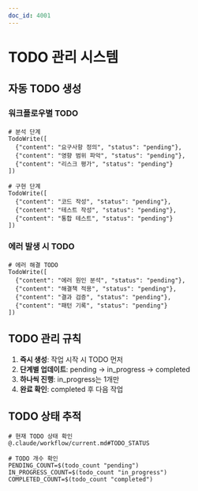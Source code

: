 ```yaml
---
doc_id: 4001
---
```


# TODO 관리 시스템

## 자동 TODO 생성

### 워크플로우별 TODO
```execute
# 분석 단계
TodoWrite([
  {"content": "요구사항 정의", "status": "pending"},
  {"content": "영향 범위 파악", "status": "pending"},
  {"content": "리스크 평가", "status": "pending"}
])

# 구현 단계
TodoWrite([
  {"content": "코드 작성", "status": "pending"},
  {"content": "테스트 작성", "status": "pending"},
  {"content": "통합 테스트", "status": "pending"}
])
```

### 에러 발생 시 TODO
```execute
# 에러 해결 TODO
TodoWrite([
  {"content": "에러 원인 분석", "status": "pending"},
  {"content": "해결책 적용", "status": "pending"},
  {"content": "결과 검증", "status": "pending"},
  {"content": "패턴 기록", "status": "pending"}
])
```

## TODO 관리 규칙

1. **즉시 생성**: 작업 시작 시 TODO 먼저
2. **단계별 업데이트**: pending → in_progress → completed
3. **하나씩 진행**: in_progress는 1개만
4. **완료 확인**: completed 후 다음 작업

## TODO 상태 추적
```execute
# 현재 TODO 상태 확인
@.claude/workflow/current.md#TODO_STATUS

# TODO 개수 확인
PENDING_COUNT=$(todo_count "pending")
IN_PROGRESS_COUNT=$(todo_count "in_progress")
COMPLETED_COUNT=$(todo_count "completed")
```
